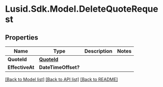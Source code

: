 # Lusid.Sdk.Model.DeleteQuoteRequest
## Properties

Name | Type | Description | Notes
------------ | ------------- | ------------- | -------------
**QuoteId** | [**QuoteId**](QuoteId.md) |  | 
**EffectiveAt** | **DateTimeOffset?** |  | 

[[Back to Model list]](../README.md#documentation-for-models) [[Back to API list]](../README.md#documentation-for-api-endpoints) [[Back to README]](../README.md)


